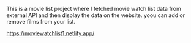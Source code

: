 This is a movie list project where I fetched movie watch list data from          
external API and then display the data on the website. yoou can add or remove films from your list.                                                                                       
 
https://moviewatchlist1.netlify.app/    
